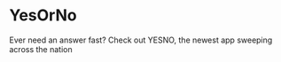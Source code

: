 YesOrNo
=======

Ever need an answer fast? Check out YESNO, the newest app sweeping across the nation
